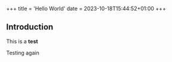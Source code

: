 +++
title = 'Hello World'
date = 2023-10-18T15:44:52+01:00
+++
## Introduction

This is a **test**

Testing again